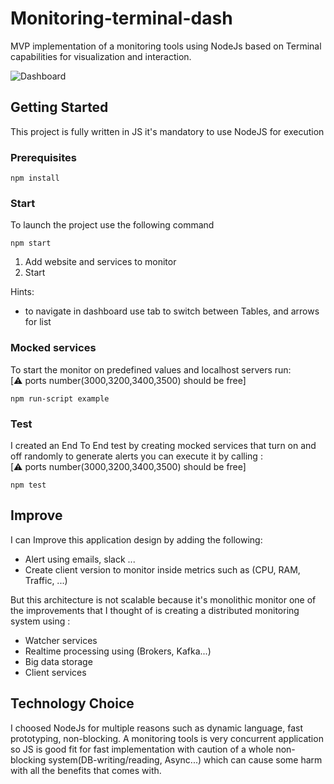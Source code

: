 # Monitoring-terminal-dash
MVP implementation of a monitoring tools using NodeJs based on Terminal capabilities for visualization and interaction. 

![Dashboard](screens/dashboard.gif)

## Getting Started

This project is fully written in JS it's mandatory to use NodeJS for execution

### Prerequisites

```
npm install
```

### Start

To launch the project use the following command
```
npm start
```
1. Add website and services to monitor
2. Start

Hints: 
* to navigate in dashboard use tab to switch between Tables, and arrows for list 

### Mocked services
To start the monitor on predefined values and localhost servers run:  
[:warning: ports number(3000,3200,3400,3500) should be free]
```
npm run-script example 
```

### Test

I created an End To End test by creating mocked services that turn on and off randomly to generate alerts you can execute it by calling :  
[:warning: ports number(3000,3200,3400,3500) should be free]
```
npm test
```

## Improve
I can Improve this application design by adding the following:
* Alert using emails, slack ...
* Create client version to monitor inside metrics such as (CPU, RAM, Traffic, ...)

But this architecture is not scalable because it's monolithic monitor one of the improvements that I thought of is creating a distributed monitoring system using : 
* Watcher services
* Realtime processing using (Brokers, Kafka...)
* Big data storage 
* Client services

## Technology Choice

I choosed NodeJs for multiple reasons such as dynamic language, fast prototyping, non-blocking.
A monitoring tools is very concurrent application so JS is good fit for fast implementation with caution of a whole non-blocking system(DB-writing/reading, Async...) which can cause some harm with all the benefits that comes with.
